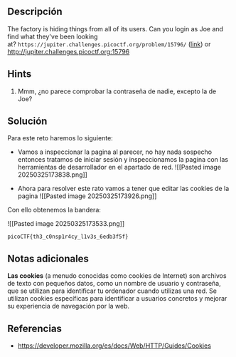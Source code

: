## **Descripción**
The factory is hiding things from all of its users. Can you login as Joe and find what they've been looking at? `https://jupiter.challenges.picoctf.org/problem/15796/` ([link](https://jupiter.challenges.picoctf.org/problem/15796/)) or http://jupiter.challenges.picoctf.org:15796
## Hints
1. Mmm, ¿no parece comprobar la contraseña de nadie, excepto la de Joe?
## **Solución** 
Para este reto haremos lo siguiente:
- Vamos a inspeccionar la pagina al parecer, no hay nada sospecho entonces tratamos de iniciar sesión y inspeccionamos la pagina con las herramientas de desarrollador en el apartado de red.
 ![[Pasted image 20250325173838.png]]

- Ahora para resolver este rato vamos a tener que editar las cookies de la pagina
![[Pasted image 20250325173926.png]]

Con ello obtenemos la bandera:

![[Pasted image 20250325173533.png]]

```
picoCTF{th3_c0nsp1r4cy_l1v3s_6edb3f5f}

```

## **Notas adicionales**
**Las cookies** (a menudo conocidas como cookies de Internet) son archivos de texto con pequeños datos, como un nombre de usuario y contraseña, que se utilizan para identificar tu ordenador cuando utilizas una red. Se utilizan cookies específicas para identificar a usuarios concretos y mejorar su experiencia de navegación por la web.

## **Referencias**
- https://developer.mozilla.org/es/docs/Web/HTTP/Guides/Cookies